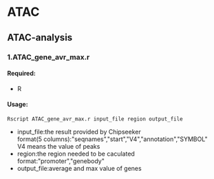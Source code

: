 # ATAC
## ATAC-analysis

### 1.ATAC_gene_avr_max.r

#### Required: 
* R 

#### Usage:
```
Rscript ATAC_gene_avr_max.r input_file region output_file
```
* input_file:the result provided by Chipseeker  
 format(5 columns):"seqnames","start","V4","annotation","SYMBOL"  
 V4 means the value of peaks  
* region:the region needed to be caculated  
  format:"promoter","genebody"  
* output_file:average and max value of genes  

